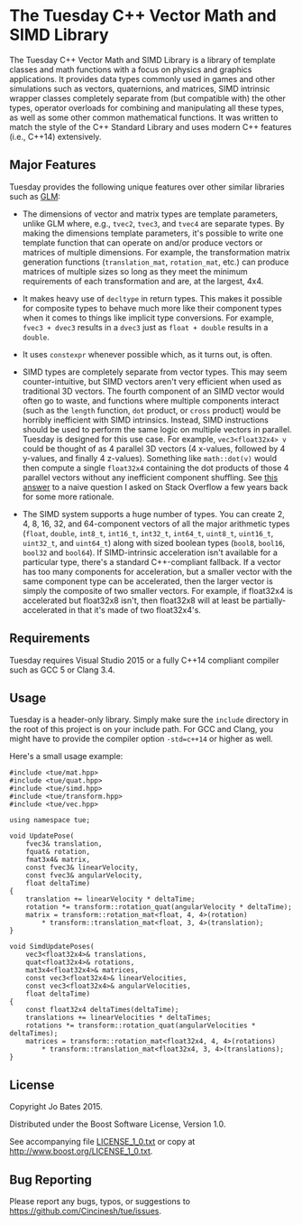 The Tuesday C++ Vector Math and SIMD Library
============================================
The Tuesday C++ Vector Math and SIMD Library is a library of template classes
and math functions with a focus on physics and graphics applications. It
provides data types commonly used in games and other simulations such as
vectors, quaternions, and matrices, SIMD intrinsic wrapper classes completely
separate from (but compatible with) the other types, operator overloads for
combining and manipulating all these types, as well as some other common
mathematical functions. It was written to match the style of the C++ Standard
Library and uses modern C++ features (i.e., C++14) extensively.

Major Features
--------------
Tuesday provides the following unique features over other similar libraries such
as [GLM](https://github.com/g-truc/glm):

- The dimensions of vector and matrix types are template parameters,
  unlike GLM where, e.g., `tvec2`, `tvec3`, and `tvec4` are separate types. By
  making the dimensions template parameters, it's possible to write one template
  function that can operate on and/or produce vectors or matrices of multiple
  dimensions. For example, the transformation matrix generation functions
  (`translation_mat`, `rotation_mat`, etc.) can produce matrices of multiple
  sizes so long as they meet the minimum requirements of each transformation and
  are, at the largest, 4x4.

- It makes heavy use of `decltype` in return types. This makes it possible for
  composite types to behave much more like their component types when it comes
  to things like implicit type conversions. For example, `fvec3 + dvec3` results
  in a `dvec3` just as `float + double` results in a `double`.

- It uses `constexpr` whenever possible which, as it turns out, is often.

- SIMD types are completely separate from vector types. This may seem
  counter-intuitive, but SIMD vectors aren't very efficient when used as
  traditional 3D vectors. The fourth component of an SIMD vector would often go
  to waste, and functions where multiple components interact (such as the
  `length` function, `dot` product, or `cross` product) would be horribly
  inefficient with SIMD intrinsics. Instead, SIMD instructions should be used to
  perform the same logic on multiple vectors in parallel. Tuesday is designed
  for this use case. For example, `vec3<float32x4> v` could be thought of as 4
  parallel 3D vectors (4 x-values, followed by 4 y-values, and finally 4
  z-values). Something like `math::dot(v)` would then compute a single
  `float32x4` containing the dot products of those 4 parallel vectors without
  any inefficient component shuffling. See
  [this answer](http://stackoverflow.com/a/11620369/1195206) to a naive question
  I asked on Stack Overflow a few years back for some more rationale.

- The SIMD system supports a huge number of types. You can create 2, 4, 8, 16,
  32, and 64-component vectors of all the major arithmetic types (`float`,
  `double`, `int8_t`, `int16_t`, `int32_t`, `int64_t`, `uint8_t`, `uint16_t`,
  `uint32_t`, and `uint64_t`) along with sized boolean types (`bool8`, `bool16`,
  `bool32` and `bool64`). If SIMD-intrinsic acceleration isn't available for a
  particular type, there's a standard C++-compliant fallback. If a vector has
  too many components for acceleration, but a smaller vector with the same
  component type can be accelerated, then the larger vector is simply the
  composite of two smaller vectors. For example, if float32x4 is accelerated but
  float32x8 isn't, then float32x8 will at least be partially-accelerated in that
  it's made of two float32x4's.

Requirements
------------
Tuesday requires Visual Studio 2015 or a fully C++14 compliant compiler such as
GCC 5 or Clang 3.4.

Usage
-----
Tuesday is a header-only library. Simply make sure the `include` directory in
the root of this project is on your include path. For GCC and Clang, you might
have to provide the compiler option `-std=c++14` or higher as well.

Here's a small usage example:
~~~{.cpp}
#include <tue/mat.hpp>
#include <tue/quat.hpp>
#include <tue/simd.hpp>
#include <tue/transform.hpp>
#include <tue/vec.hpp>

using namespace tue;

void UpdatePose(
    fvec3& translation,
    fquat& rotation,
    fmat3x4& matrix,
    const fvec3& linearVelocity,
    const fvec3& angularVelocity,
    float deltaTime)
{
    translation += linearVelocity * deltaTime;
    rotation *= transform::rotation_quat(angularVelocity * deltaTime);
    matrix = transform::rotation_mat<float, 4, 4>(rotation)
        * transform::translation_mat<float, 3, 4>(translation);
}

void SimdUpdatePoses(
    vec3<float32x4>& translations,
    quat<float32x4>& rotations,
    mat3x4<float32x4>& matrices,
    const vec3<float32x4>& linearVelocities,
    const vec3<float32x4>& angularVelocities,
    float deltaTime)
{
    const float32x4 deltaTimes(deltaTime);
    translations += linearVelocities * deltaTimes;
    rotations *= transform::rotation_quat(angularVelocities * deltaTimes);
    matrices = transform::rotation_mat<float32x4, 4, 4>(rotations)
        * transform::translation_mat<float32x4, 3, 4>(translations);
}
~~~

License
-------
Copyright Jo Bates 2015.

Distributed under the Boost Software License, Version 1.0.

See accompanying file [LICENSE_1_0.txt](LICENSE_1_0.txt) or copy at
http://www.boost.org/LICENSE_1_0.txt.

Bug Reporting
-------------
Please report any bugs, typos, or suggestions to
https://github.com/Cincinesh/tue/issues.
